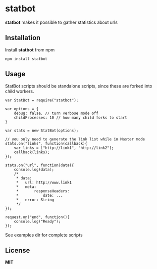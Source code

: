 # statbot

**statbot** makes it possible to gather statistics about urls

## Installation

Install **statbot** from npm

    npm install statbot


## Usage

StatBot scripts should be standalone scripts, since these are forked into child workers.


    var StatBot = require("statbot");

    var options = {
        debug: false, // turn verbose mode off
        childProcesses: 10 // how many child forks to start
    }

    var stats = new StatBot(options);

    // you only need to generate the link list while in Master mode
    stats.on("links", function(callback){
        var links = ["http://link1", "http://link2"];
        callback(links);
    });

    stats.on("url", function(data){
        console.log(data);
        /*
         * data:
         *   url: http://www.link1
         *   meta:
         *       responseHeaders:
         *           date: ...
         *   error: String
         */
    });
    
    request.on("end", function(){
        console.log("Ready");
    });

See examples dir for complete scripts

## License

**MIT**

    